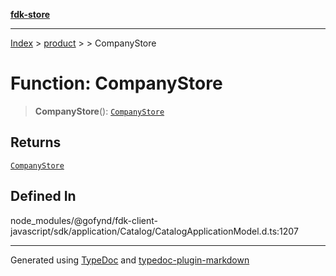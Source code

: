 [**fdk-store**](../../../README.md)
***

[Index](../../../API.md) > [product](../../README.md) > [<internal>](../README.md) > CompanyStore

# Function: CompanyStore

> **CompanyStore**(): [`CompanyStore`](../type-aliases/type-alias.CompanyStore.md)

## Returns

[`CompanyStore`](../type-aliases/type-alias.CompanyStore.md)

## Defined In

node\_modules/@gofynd/fdk-client-javascript/sdk/application/Catalog/CatalogApplicationModel.d.ts:1207

***
Generated using [TypeDoc](https://typedoc.org/) and [typedoc-plugin-markdown](https://www.npmjs.com/package/typedoc-plugin-markdown)
